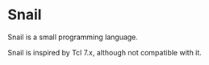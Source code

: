 # Snail

Snail is a small programming language.

Snail is inspired by Tcl 7.x, although not compatible with it.
